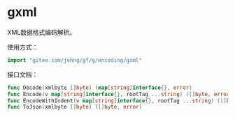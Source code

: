 
# gxml

XML数据格式编码解析。

使用方式：
```go
import "gitee.com/johng/gf/g/encoding/gxml"
```

接口文档：
```go
func Decode(xmlbyte []byte) (map[string]interface{}, error)
func Encode(v map[string]interface{}, rootTag ...string) ([]byte, error)
func EncodeWithIndent(v map[string]interface{}, rootTag ...string) ([]byte, error)
func ToJson(xmlbyte []byte) ([]byte, error)
```